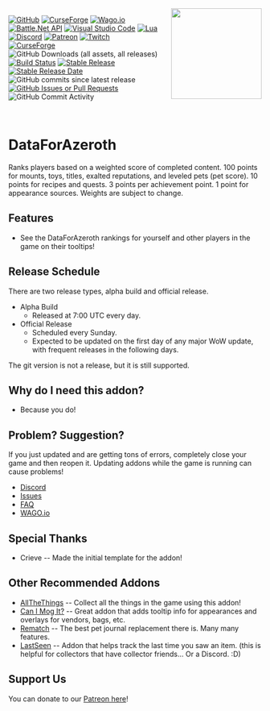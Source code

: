 <img align="right" width="180" height="180" src="https://wago-addons.ams3.digitaloceanspaces.com/thumbnails/GCM2L2Lxz2AObRXu404Oggp5zcjhBYp01XCXffPQ.png">

[![GitHub](https://img.shields.io/badge/github-%23121011.svg?style=&logo=github&logoColor=white)](https://github.com/ATTWoWAddon/DataForAzeroth)
[![CurseForge](https://img.shields.io/badge/CurseForge-%23F16436?logo=CurseForge&logoColor=black)](https://www.curseforge.com/wow/addons/dataforazeroth)
[![Wago.io](https://img.shields.io/badge/Wago.io-%231e1e1e)](https://addons.wago.io/addons/dataforazeroth)
[![Battle.Net API](https://img.shields.io/badge/Blizzard%20API-4381C3?logo=battledotnet&logoColor=white)](https://develop.battle.net/)
[![Visual Studio Code](https://img.shields.io/badge/Visual%20Studio%20Code-0078d7.svg?&logo=visual-studio-code&logoColor=white)](https://code.visualstudio.com)
[![Lua](https://img.shields.io/badge/lua-%232C2D72.svg?&logo=lua&logoColor=white)](https://lua.org)
<br>
[![Discord](https://img.shields.io/badge/Discord-%235865F2.svg?&logo=discord&logoColor=white)](https://discord.gg/7Mmjxdh)
[![Patreon](https://img.shields.io/badge/Patreon-F96854?&logo=patreon&logoColor=white)](https://www.patreon.com/shoogen)
[![Twitch](https://img.shields.io/badge/Twitch-%239146FF?logo=twitch&logoColor=white)](https://twitch.tv/shoogen)
<br>
[![CurseForge](https://cf.way2muchnoise.eu/1309636.svg)](https://www.curseforge.com/wow/addons/dataforazeroth)
![GitHub Downloads (all assets, all releases)](https://img.shields.io/github/downloads/ATTWoWAddon/DataForAzeroth/total?logo=github&label=Downloads&cacheSeconds=600)
<br>
[![Build Status](https://github.com/ATTWoWAddon/DataForAzeroth/workflows/Release/badge.svg)](https://github.com/ATTWoWAddon/DataForAzeroth/actions?workflow=Release)
[![Stable Release](https://img.shields.io/github/v/release/ATTWoWAddon/DataForAzeroth?logo=github&label=Stable)](https://github.com/ATTWoWAddon/DataForAzeroth/releases)
[![Stable Release Date](https://img.shields.io/github/release-date/ATTWoWAddon/DataForAzeroth?logo=github&label=Released&cacheSeconds=600)](https://github.com/ATTWoWAddon/DataForAzeroth/releases)
![GitHub commits since latest release](https://img.shields.io/github/commits-since/ATTWoWAddon/DataForAzeroth/latest?logo=github)
<br>
[![GitHub Issues or Pull Requests](https://img.shields.io/github/issues/ATTWoWAddon/DataForAzeroth?logo=github&label=Issues)](https://github.com/ATTWoWAddon/DataForAzeroth/issues)
![GitHub Commit Activity](https://img.shields.io/github/commit-activity/m/ATTWoWAddon/DataForAzeroth?logo=github&label=Activity&cacheSeconds=600)

<br>

# DataForAzeroth
Ranks players based on a weighted score of completed content. 100 points for mounts, toys, titles, exalted reputations, and leveled pets (pet score). 10 points for recipes and quests. 3 points per achievement point. 1 point for appearance sources. Weights are subject to change.

## Features
- See the DataForAzeroth rankings for yourself and other players in the game on their tooltips!

## Release Schedule
There are two release types, alpha build and official release.
- Alpha Build
    - Released at 7:00 UTC every day.
- Official Release
    - Scheduled every Sunday.
    - Expected to be updated on the first day of any major WoW update, with frequent releases in the following days.

The git version is not a release, but it is still supported.

## Why do I need this addon?
- Because you do!

## Problem? Suggestion?
If you just updated and are getting tons of errors, completely close your game and then reopen it. Updating addons while the game is running can cause problems!

- [Discord](https://discord.gg/7Mmjxdh)
- [Issues](https://github.com/ATTWoWAddon/DataForAzeroth/issues)
- [FAQ](https://legacy.curseforge.com/wow/addons/dataforazeroth/pages/f-a-q)
- [WAGO.io](https://addons.wago.io/addons/dataforazeroth)

## Special Thanks
- Crieve -- Made the initial template for the addon!

## Other Recommended Addons

- [AllTheThings](https://github.com/ATTWoWAddon/AllTheThings) -- Collect all the things in the game using this addon!
- [Can I Mog It?](https://www.curseforge.com/wow/addons/can-i-mog-it) -- Great addon that adds tooltip info for appearances and overlays for vendors, bags, etc.
- [Rematch](https://www.curseforge.com/wow/addons/rematch) -- The best pet journal replacement there is. Many many features.
- [LastSeen](https://www.curseforge.com/wow/addons/lastseen) -- Addon that helps track the last time you saw an item. (this is helpful for collectors that have collector friends... Or a Discord. :D)

## Support Us
You can donate to our [Patreon here](https://www.patreon.com/shoogen)!
